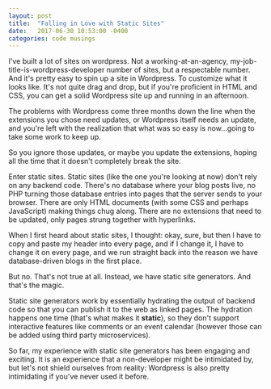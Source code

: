 ```yaml
---
layout: post
title:  "Falling in Love with Static Sites"
date:   2017-06-30 10:53:00 -0400
categories: code musings
---
```



I've built a lot of sites on wordpress. Not a working-at-an-agency, my-job-title-is-wordpress-developer number of sites, but a respectable number. And it's pretty easy to spin up a site in Wordpress. To customize what it looks like. It's not quite drag and drop, but if you're proficient in HTML and CSS, you can get a solid Wordpress site up and running in an afternoon.

The problems with Wordpress come three months down the line when the extensions you chose need updates, or Wordpress itself needs an update, and you're left with the realization that what was so easy is now...going to take some work to keep up.

So you ignore those updates, or maybe you update the extensions, hoping all the time that it doesn't completely break the site.

Enter static sites. Static sites (like the one you're looking at now) don't rely on any backend code. There's no database where your blog posts live, no PHP turning those database entries into pages that the server sends to your browser. There are only HTML documents (with some CSS and perhaps JavaScript) making things chug along. There are no extensions that need to be updated, only pages strung together with hyperlinks.

When I first heard about static sites, I thought: okay, sure, but then I have to copy and paste my header into every page, and if I change it, I have to change it on every page, and we run straight back into the reason we have database-driven blogs in the first place.

But no. That's not true at all. Instead, we have static site generators. And that's the magic.

Static site generators work by essentially hydrating the output of backend code so that you can publish it to the web as linked pages. The hydration happens one time (that's what makes it **static**), so they don't support interactive features like comments or an event calendar (however those can be added using third party microservices).

So far, my experience with static site generators has been engaging and exciting. It is an experience that a non-developer might be intimidated by, but let's not shield ourselves from reality: Wordpress is also pretty intimidating if you've never used it before. 
